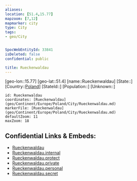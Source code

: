 ```yaml
---
aliases: 
location: [51.4,15.77]
mapzoom: [7,12] 
mapmarker: city 
type: City
tags:
- geo/City


SpocWebEntityId: 33841
isDeleted: false
confidential: public

title: Rueckenwaldau
---
```

[geo-lon::15.77]
[geo-lat::51.4]
[name::Rueckenwaldau]
[State::]
[Country::[Poland](geo/Continent/Europe/Poland.md)]
[StateId::]
[Population::]
[Unknown::]


```leaflet
id: Rueckenwaldau
coordinates: [Rueckenwaldau](geo/Continent/Europe/Poland/City/Rueckenwaldau.md)
markerFile: [Rueckenwaldau](geo/Continent/Europe/Poland/City/Rueckenwaldau.md)
defaultZoom: 11 
maxZoom: 18
```


## Confidential Links & Embeds: 
- [Rueckenwaldau](../../../../../../_public/geo/Continent/Europe/Poland/City/Rueckenwaldau.md) 
- [Rueckenwaldau.internal](../../../../../../_internal/geo/Continent/Europe/Poland/City/Rueckenwaldau.internal.md) 
- [Rueckenwaldau.protect](../../../../../../_protect/geo/Continent/Europe/Poland/City/Rueckenwaldau.protect.md) 
- [Rueckenwaldau.private](../../../../../../_private/geo/Continent/Europe/Poland/City/Rueckenwaldau.private.md) 
- [Rueckenwaldau.personal](../../../../../../_personal/geo/Continent/Europe/Poland/City/Rueckenwaldau.personal.md) 
- [Rueckenwaldau.secret](../../../../../../_secret/geo/Continent/Europe/Poland/City/Rueckenwaldau.secret.md) 
